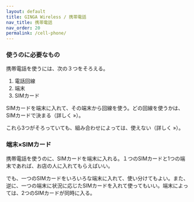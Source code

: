 ```yaml
---
layout: default
title: GINGA Wireless / 携帯電話
nav_title: 携帯電話
nav_order: 20
permalink: /cell-phone/
---
```

<main>
  <div class="container">
    <div class="row">
      <article class="col-sm-6 col-lg-3">
        <div class="panel panel-default">
          <div class="panel-heading">
            <h3 class="panel-title">使うのに必要なもの</h3>
          </div>
          <div class="panel-body">
            <p>携帯電話を使うには、次の３つをそろえる。</p>
            <ol>
              <li>電話回線</li>
              <li>端末</li>
              <li>SIMカード</li>
            </ol>
            <p>SIMカードを端末に入れて、その端末から回線を使う。どの回線を使うかは、SIMカードで決まる（詳しく &raquo;）。</p>
            <p>これら3つがそろっていても、組み合わせによっては、使えない（詳しく &raquo;）。</p>
          </div>
        </div>
      </article>
      <article class="col-sm-6 col-lg-3">
        <div class="panel panel-default">
          <div class="panel-heading">
            <h3 class="panel-title">端末×SIMカード</h3>
          </div>
          <div class="panel-body">
            <p>携帯電話を使うのに、SIMカードを端末に入れる。１つのSIMカードと1つの端末であれば、お店の人に入れてもらえばいい。</p>
            <p>でも、一つのSIMカードをいろいろな端末に入れて、使い分けてもよい。また、逆に、一つの端末に状況に応じたSIMカードを入れて使ってもいい。端末によっては、2つのSIMカードが同時に入る。</p>
          </div>
        </div>
      </article>
    </div>
  </div>
</main>
